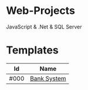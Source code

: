 # Web-Projects
JavaScript &amp; .Net &amp; SQL Server

# Templates


|  Id |  Name | 
| :--: | :--: |
| #000 | [Bank System ](https://tahataha579.github.io/Web-Projects/Bank%20System/Frontend/Dashboard/dashboard.html)  |
